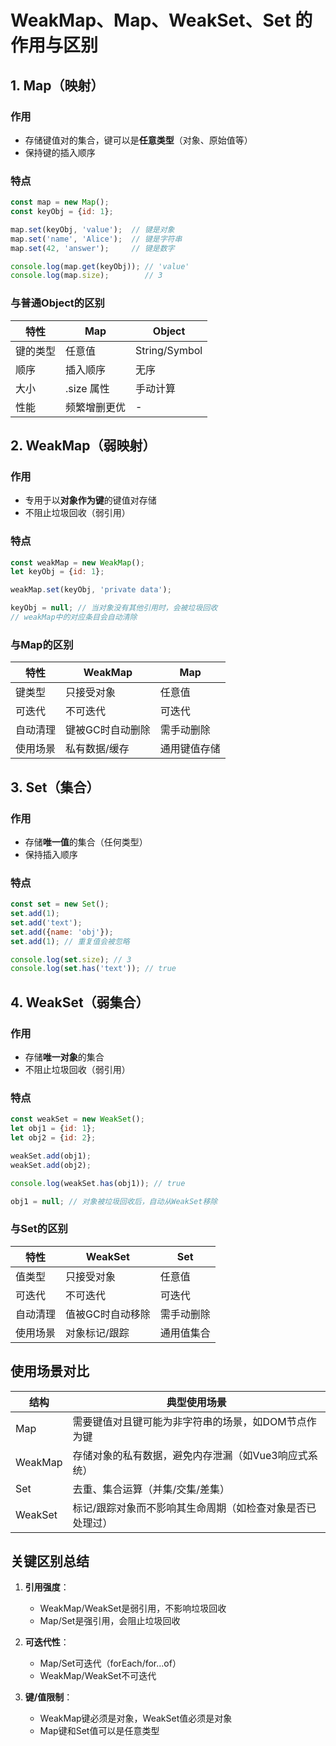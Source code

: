 # WeakMap、Map、WeakSet、Set 的作用与区别

## 1. Map（映射）

### 作用
- 存储键值对的集合，键可以是**任意类型**（对象、原始值等）
- 保持键的插入顺序

### 特点
```javascript
const map = new Map();
const keyObj = {id: 1};

map.set(keyObj, 'value');  // 键是对象
map.set('name', 'Alice');  // 键是字符串
map.set(42, 'answer');     // 键是数字

console.log(map.get(keyObj)); // 'value'
console.log(map.size);        // 3
```

### 与普通Object的区别
| 特性          | Map              | Object          |
|---------------|------------------|-----------------|
| 键的类型      | 任意值           | String/Symbol   |
| 顺序          | 插入顺序         | 无序            |
| 大小          | .size 属性       | 手动计算        |
| 性能          | 频繁增删更优     | -               |

## 2. WeakMap（弱映射）

### 作用
- 专用于以**对象作为键**的键值对存储
- 不阻止垃圾回收（弱引用）

### 特点
```javascript
const weakMap = new WeakMap();
let keyObj = {id: 1};

weakMap.set(keyObj, 'private data');

keyObj = null; // 当对象没有其他引用时，会被垃圾回收
// weakMap中的对应条目会自动清除
```

### 与Map的区别
| 特性          | WeakMap          | Map             |
|---------------|------------------|-----------------|
| 键类型        | 只接受对象       | 任意值          |
| 可迭代        | 不可迭代         | 可迭代          |
| 自动清理      | 键被GC时自动删除 | 需手动删除      |
| 使用场景      | 私有数据/缓存    | 通用键值存储    |

## 3. Set（集合）

### 作用
- 存储**唯一值**的集合（任何类型）
- 保持插入顺序

### 特点
```javascript
const set = new Set();
set.add(1);
set.add('text');
set.add({name: 'obj'});
set.add(1); // 重复值会被忽略

console.log(set.size); // 3
console.log(set.has('text')); // true
```

## 4. WeakSet（弱集合）

### 作用
- 存储**唯一对象**的集合
- 不阻止垃圾回收（弱引用）

### 特点
```javascript
const weakSet = new WeakSet();
let obj1 = {id: 1};
let obj2 = {id: 2};

weakSet.add(obj1);
weakSet.add(obj2);

console.log(weakSet.has(obj1)); // true

obj1 = null; // 对象被垃圾回收后，自动从WeakSet移除
```

### 与Set的区别
| 特性          | WeakSet          | Set             |
|---------------|------------------|-----------------|
| 值类型        | 只接受对象       | 任意值          |
| 可迭代        | 不可迭代         | 可迭代          |
| 自动清理      | 值被GC时自动移除 | 需手动删除      |
| 使用场景      | 对象标记/跟踪    | 通用值集合      |

## 使用场景对比

| 结构      | 典型使用场景                                                                 |
|-----------|----------------------------------------------------------------------------|
| Map       | 需要键值对且键可能为非字符串的场景，如DOM节点作为键                         |
| WeakMap   | 存储对象的私有数据，避免内存泄漏（如Vue3响应式系统）                       |
| Set       | 去重、集合运算（并集/交集/差集）                                          |
| WeakSet   | 标记/跟踪对象而不影响其生命周期（如检查对象是否已处理过）                   |

## 关键区别总结

1. **引用强度**：
   - WeakMap/WeakSet是弱引用，不影响垃圾回收
   - Map/Set是强引用，会阻止垃圾回收

2. **可迭代性**：
   - Map/Set可迭代（forEach/for...of）
   - WeakMap/WeakSet不可迭代

3. **键/值限制**：
   - WeakMap键必须是对象，WeakSet值必须是对象
   - Map键和Set值可以是任意类型